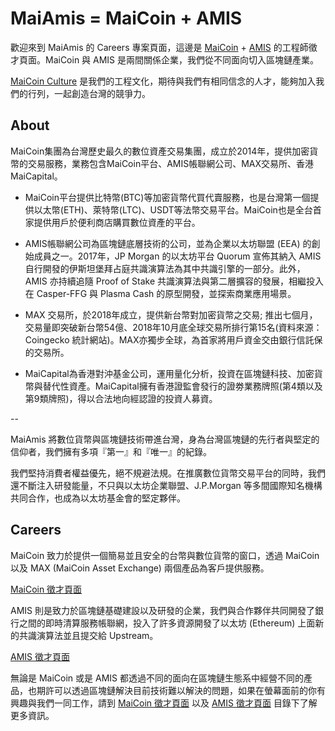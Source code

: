 # MaiAmis = MaiCoin + AMIS 

歡迎來到 MaiAmis 的 Careers 專案頁面，這邊是 [MaiCoin](https://www.maicoin.com/) + [AMIS](https://www.amis.com/) 的工程師徵才頁面。MaiCoin 與 AMIS 是兩間關係企業，我們從不同面向切入區塊鏈產業。

[MaiCoin Culture](MaiCoin/maicoin-culture.md) 是我們的工程文化，期待與我們有相同信念的人才，能夠加入我們的行列，一起創造台灣的競爭力。

## About

MaiCoin集團為台灣歷史最久的數位資產交易集團，成立於2014年，提供加密貨幣的交易服務，業務包含MaiCoin平台、AMIS帳聯網公司、MAX交易所、香港MaiCapital。

- MaiCoin平台提供比特幣(BTC)等加密貨幣代買代賣服務，也是台灣第一個提供以太幣(ETH)、萊特幣(LTC)、USDT等法幣交易平台。MaiCoin也是全台首家提供用戶於便利商店購買數位資產的平台。

- AMIS帳聯網公司為區塊鏈底層技術的公司，並為企業以太坊聯盟 (EEA) 的創始成員之一。2017年，JP Morgan 的以太坊平台 Quorum 宣佈其納入 AMIS 自行開發的伊斯坦堡拜占庭共識演算法為其中共識引擎的一部分。此外，AMIS 亦持續追隨 Proof of Stake 共識演算法與第二層擴容的發展，相繼投入在 Casper-FFG 與 Plasma Cash 的原型開發，並探索商業應用場景。

- MAX 交易所，於2018年成立，提供新台幣對加密貨幣之交易; 推出七個月，交易量即突破新台幣54億、2018年10月底全球交易所排行第15名(資料來源：Coingecko 統計網站)。MAX亦獨步全球，為首家將用戶資金交由銀行信託保的交易所。

- MaiCapital為香港對沖基金公司，運用量化分析，投資在區塊鏈科技、加密貨幣與替代性資產。MaiCapital擁有香港證監會發行的證劵業務牌照(第4類以及第9類牌照)，得以合法地向經認證的投資人募資。

--

MaiAmis 將數位貨幣與區塊鏈技術帶進台灣，身為台灣區塊鏈的先行者與堅定的信仰者，我們擁有多項『第一』和『唯一』的紀錄。

我們堅持消費者權益優先，絕不規避法規。在推廣數位貨幣交易平台的同時，我們還不斷注入研發能量，不只與以太坊企業聯盟、J.P.Morgan 等多間國際知名機構共同合作，也成為以太坊基金會的堅定夥伴。

## Careers

MaiCoin 致力於提供一個簡易並且安全的台幣與數位貨幣的窗口，透過 MaiCoin 以及 MAX (MaiCoin Asset Exchange) 兩個產品為客戶提供服務。

[MaiCoin 徵才頁面](MaiCoin)

AMIS 則是致力於區塊鏈基礎建設以及研發的企業，我們與合作夥伴共同開發了銀行之間的即時清算服務帳聯網，投入了許多資源開發了以太坊 (Ethereum) 上面新的共識演算法並且提交給 Upstream。

[AMIS 徵才頁面](AMIS)

無論是 MaiCoin 或是 AMIS 都透過不同的面向在區塊鏈生態系中經營不同的產品，也期許可以透過區塊鏈解決目前技術難以解決的問題，如果在螢幕面前的你有興趣與我們一同工作，請到 [MaiCoin 徵才頁面](MaiCoin) 以及 [AMIS 徵才頁面](AMIS) 目錄下了解更多資訊。
